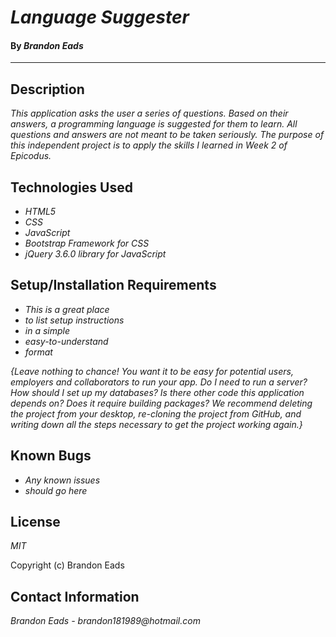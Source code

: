 # _Language Suggester_

#### By _**Brandon Eads**_

---

## Description

_This application asks the user a series of questions. Based on their answers, a programming language is suggested for them to learn. All questions and answers are not meant to be taken seriously. The purpose of this independent project is to apply the skills I learned in Week 2 of Epicodus._

## Technologies Used

* _HTML5_
* _CSS_
* _JavaScript_
* _Bootstrap Framework for CSS_
* _jQuery 3.6.0 library for JavaScript_



## Setup/Installation Requirements

* _This is a great place_
* _to list setup instructions_
* _in a simple_
* _easy-to-understand_
* _format_

_{Leave nothing to chance! You want it to be easy for potential users, employers and collaborators to run your app. Do I need to run a server? How should I set up my databases? Is there other code this application depends on? Does it require building packages? We recommend deleting the project from your desktop, re-cloning the project from GitHub, and writing down all the steps necessary to get the project working again.}_

## Known Bugs

* _Any known issues_
* _should go here_

## License

_MIT_

Copyright (c) Brandon Eads

## Contact Information

_Brandon Eads - brandon181989@hotmail.com_
